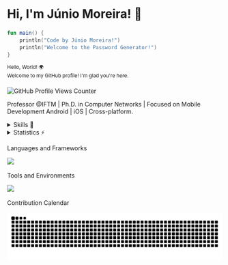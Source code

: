 # Hi, I'm Júnio Moreira! 👋

```kotlin
fun main() {
    println("Code by Júnio Moreira!")
    println("Welcome to the Password Generator!")
} 
```
<sup>Hello, World! 🌍  
Welcome to my GitHub profile! I'm glad you're here.</sup>

![GitHub Profile Views Counter](https://komarev.com/ghpvc/?username=Junio-Moreira&color=blue)

Professor @IFTM | Ph.D. in Computer Networks | Focused on Mobile Development Android | iOS | Cross-platform.


<details>
<summary>Skills 🚀</summary>

_Here is a list of various technologies I have encountered; however, this does not imply any specific level of knowledge, proficiency, or availability._

I am an **EBTT Professor** at the **Federal Institute of Triângulo Mineiro** in Patrocínio (IFTM-Patrocínio) and a researcher at the **Computer Network Laboratory**. 

I earned my **B.Sc.** in Information Systems from the **Pontifical Catholic University of Minas Gerais** in **2006**, my **M.Sc.** in Systems Engineering from the **Federal University of Lavras** in **2013**, and my **Ph.D.** from the **Institute of Engineering at the Federal University of Uberlândia (UFU)** in **2021**.

My research interests include:
- **5G networks**
- **Network security**
- **Mobile development**, particularly in:
  - Android
  - iOS
  - Cross-platform development

</details>

<details>
  <summary>Statistics ⚡</summary>
  
  <a href="#">![Github stats](https://github-readme-stats.vercel.app/api?username=Junio-Moreira&theme=blueberry&count_private=true&hide_border=true&line_height=20)</a>
  <a href="#">![Top Langs](https://github-readme-stats.vercel.app/api/top-langs/?username=Junio-Moreira&layout=compact&theme=blueberry&count_private=true&hide_border=true)</a>
</details>

Languages and Frameworks

<p align="left">
  <a href="https://skillicons.dev">
    <img src="https://skillicons.dev/icons?i=kotlin,dart,python,java,nodejs,mysql" />
  </a>
</p>

Tools and Environments

<p align="left">
  <a href="https://skillicons.dev">
    <img src="https://skillicons.dev/icons?i=androidstudio,idea,vscode,docker,matlab,firebase" />
  </a>
</p>

Contribution Calendar

<picture>
  <source media="(prefers-color-scheme: dark)" srcset="https://raw.githubusercontent.com/Junio-Moreira/Junio-Moreira/refs/heads/snk/github-contribution-grid-snake-dark.svg">
  <source media="(prefers-color-scheme: light)" srcset="https://raw.githubusercontent.com/Junio-Moreira/Junio-Moreira/refs/heads/snk/github-contribution-grid-snake.svg">
  <img alt="github contribution grid snake animation" src="https://raw.githubusercontent.com/Junio-Moreira/Junio-Moreira/refs/heads/snk/github-contribution-grid-snake.svg">
</picture>

<!---
Junio-Moreira/Junio-Moreira is a ✨ special ✨ repository because its `README.md` (this file) appears on your GitHub profile.
You can click the Preview link to take a look at your changes.
- 👋 Hi, I’m @Junio-Moreira
- 👀 I’m interested in ...
- 🌱 I’m currently learning ...
- 💞️ I’m looking to collaborate on ...
- 📫 How to reach me ...
- 😄 Pronouns: ...
- ⚡ Fun fact: ...

 <!--- [![Top Langs](https://github-readme-stats.vercel.app/api/top-langs/?username=Junio-Moreira&langs_count=8&layout=donut&hide=html,css,fluent,scss,stylus&theme=transparent)](https://github.com/anuraghazra/github-readme-stats)

![GitHub Snake Light](https://github.com/Junio-Moreira/Junio-Moreira/blob/output/github-contribution-grid-snake.svg#gh-light-mode-only)
![GitHub Snake Dark](https://github.com/Junio-Moreira/Junio-Moreira/blob/output/github-contribution-grid-snake-dark.svg#gh-dark-mode-only)
--->
